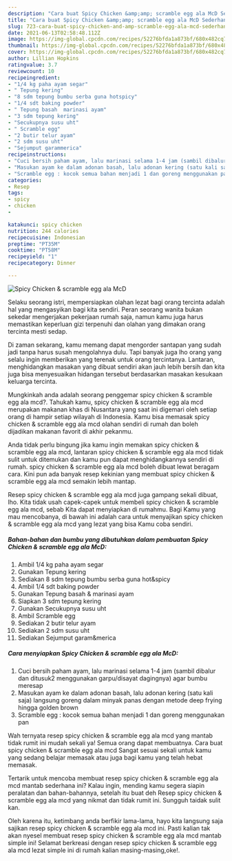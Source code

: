 ```yaml
---
description: "Cara buat Spicy Chicken &amp;amp; scramble egg ala McD Sederhana Untuk Jualan"
title: "Cara buat Spicy Chicken &amp;amp; scramble egg ala McD Sederhana Untuk Jualan"
slug: 723-cara-buat-spicy-chicken-and-amp-scramble-egg-ala-mcd-sederhana-untuk-jualan
date: 2021-06-13T02:58:48.112Z
image: https://img-global.cpcdn.com/recipes/52276bfda1a873bf/680x482cq70/spicy-chicken-scramble-egg-ala-mcd-foto-resep-utama.jpg
thumbnail: https://img-global.cpcdn.com/recipes/52276bfda1a873bf/680x482cq70/spicy-chicken-scramble-egg-ala-mcd-foto-resep-utama.jpg
cover: https://img-global.cpcdn.com/recipes/52276bfda1a873bf/680x482cq70/spicy-chicken-scramble-egg-ala-mcd-foto-resep-utama.jpg
author: Lillian Hopkins
ratingvalue: 3.7
reviewcount: 10
recipeingredient:
- "1/4 kg paha ayam segar"
- " Tepung kering"
- "8 sdm tepung bumbu serba guna hotspicy"
- "1/4 sdt baking powder"
- " Tepung basah  marinasi ayam"
- "3 sdm tepung kering"
- "Secukupnya susu uht"
- " Scramble egg"
- "2 butir telur ayam"
- "2 sdm susu uht"
- "Sejumput garammerica"
recipeinstructions:
- "Cuci bersih paham ayam, lalu marinasi selama 1-4 jam (sambil dibalur dan ditusuk2 menggunakan garpu/disayat dagingnya) agar bumbu meresap"
- "Masukan ayam ke dalam adonan basah, lalu adonan kering (satu kali saja) langsung goreng dalam minyak panas dengan metode deep frying hingga golden brown"
- "Scramble egg : kocok semua bahan menjadi 1 dan goreng menggunakan pan"
categories:
- Resep
tags:
- spicy
- chicken
- 

katakunci: spicy chicken  
nutrition: 244 calories
recipecuisine: Indonesian
preptime: "PT35M"
cooktime: "PT58M"
recipeyield: "1"
recipecategory: Dinner

---
```



![Spicy Chicken &amp; scramble egg ala McD](https://img-global.cpcdn.com/recipes/52276bfda1a873bf/680x482cq70/spicy-chicken-scramble-egg-ala-mcd-foto-resep-utama.jpg)

Selaku seorang istri, mempersiapkan olahan lezat bagi orang tercinta adalah hal yang mengasyikan bagi kita sendiri. Peran seorang  wanita bukan sekedar mengerjakan pekerjaan rumah saja, namun kamu juga harus memastikan keperluan gizi terpenuhi dan olahan yang dimakan orang tercinta mesti sedap.

Di zaman  sekarang, kamu memang dapat mengorder santapan yang sudah jadi tanpa harus susah mengolahnya dulu. Tapi banyak juga lho orang yang selalu ingin memberikan yang terenak untuk orang tercintanya. Lantaran, menghidangkan masakan yang dibuat sendiri akan jauh lebih bersih dan kita juga bisa menyesuaikan hidangan tersebut berdasarkan masakan kesukaan keluarga tercinta. 



Mungkinkah anda adalah seorang penggemar spicy chicken &amp; scramble egg ala mcd?. Tahukah kamu, spicy chicken &amp; scramble egg ala mcd merupakan makanan khas di Nusantara yang saat ini digemari oleh setiap orang di hampir setiap wilayah di Indonesia. Kamu bisa memasak spicy chicken &amp; scramble egg ala mcd olahan sendiri di rumah dan boleh dijadikan makanan favorit di akhir pekanmu.

Anda tidak perlu bingung jika kamu ingin memakan spicy chicken &amp; scramble egg ala mcd, lantaran spicy chicken &amp; scramble egg ala mcd tidak sulit untuk ditemukan dan kamu pun dapat menghidangkannya sendiri di rumah. spicy chicken &amp; scramble egg ala mcd boleh dibuat lewat beragam cara. Kini pun ada banyak resep kekinian yang membuat spicy chicken &amp; scramble egg ala mcd semakin lebih mantap.

Resep spicy chicken &amp; scramble egg ala mcd juga gampang sekali dibuat, lho. Kita tidak usah capek-capek untuk membeli spicy chicken &amp; scramble egg ala mcd, sebab Kita dapat menyiapkan di rumahmu. Bagi Kamu yang mau mencobanya, di bawah ini adalah cara untuk menyajikan spicy chicken &amp; scramble egg ala mcd yang lezat yang bisa Kamu coba sendiri.

<!--inarticleads1-->

##### Bahan-bahan dan bumbu yang dibutuhkan dalam pembuatan Spicy Chicken &amp; scramble egg ala McD:

1. Ambil 1/4 kg paha ayam segar
1. Gunakan  Tepung kering
1. Sediakan 8 sdm tepung bumbu serba guna hot&amp;spicy
1. Ambil 1/4 sdt baking powder
1. Gunakan  Tepung basah &amp; marinasi ayam
1. Siapkan 3 sdm tepung kering
1. Gunakan Secukupnya susu uht
1. Ambil  Scramble egg
1. Sediakan 2 butir telur ayam
1. Sediakan 2 sdm susu uht
1. Sediakan Sejumput garam&amp;merica




<!--inarticleads2-->

##### Cara menyiapkan Spicy Chicken &amp; scramble egg ala McD:

1. Cuci bersih paham ayam, lalu marinasi selama 1-4 jam (sambil dibalur dan ditusuk2 menggunakan garpu/disayat dagingnya) agar bumbu meresap
1. Masukan ayam ke dalam adonan basah, lalu adonan kering (satu kali saja) langsung goreng dalam minyak panas dengan metode deep frying hingga golden brown
1. Scramble egg : kocok semua bahan menjadi 1 dan goreng menggunakan pan




Wah ternyata resep spicy chicken &amp; scramble egg ala mcd yang mantab tidak rumit ini mudah sekali ya! Semua orang dapat membuatnya. Cara buat spicy chicken &amp; scramble egg ala mcd Sangat sesuai sekali untuk kamu yang sedang belajar memasak atau juga bagi kamu yang telah hebat memasak.

Tertarik untuk mencoba membuat resep spicy chicken &amp; scramble egg ala mcd mantab sederhana ini? Kalau ingin, mending kamu segera siapin peralatan dan bahan-bahannya, setelah itu buat deh Resep spicy chicken &amp; scramble egg ala mcd yang nikmat dan tidak rumit ini. Sungguh taidak sulit kan. 

Oleh karena itu, ketimbang anda berfikir lama-lama, hayo kita langsung saja sajikan resep spicy chicken &amp; scramble egg ala mcd ini. Pasti kalian tak akan nyesel membuat resep spicy chicken &amp; scramble egg ala mcd mantab simple ini! Selamat berkreasi dengan resep spicy chicken &amp; scramble egg ala mcd lezat simple ini di rumah kalian masing-masing,oke!.

